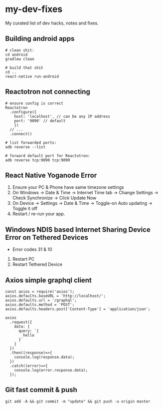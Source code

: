 # my-dev-fixes
My curated list of dev hacks, notes and fixes.

## Building android apps

```
# clean shit:
cd android
gradlew clean

# build that shit
cd ..
react-native run-android
```

## Reactotron not connecting

```
# ensure config is correct
Reactotron
  .configure({
    host: 'localhost', // can be any IP address
	port: '9090' // default
    })
  // ...
  .connect()
  
# list forwarded ports:
adb reverse --list

# forward default port for Reactotron:
adb reverse tcp:9090 tcp:9090
```

## React Native Yoganode Error

1. Ensure your PC & Phone have same timezone settings
2. On Windows -> Date & Time -> Internet Time tab -> Change Settings -> Check Synchronize -> Click Update Now
3. On Device -> Settings -> Date & Time -> Toggle-on Auto updating -> Toggle it off
4. Restart / re-run your app.

## Windows NDIS based Internet Sharing Device Error on Tethered Devices

* Error codes 31 & 10

1. Restart PC
2. Restart Tethered Device

## Axios simple graphql client

```
const axios = require('axios');
axios.defaults.baseURL = 'http://localhost/';
axios.defaults.url = '/graphql';
axios.defaults.method = 'POST';
axios.defaults.headers.post['Content-Type'] = 'application/json';

axios
  .request({
    data: {
      query: `{
        hello
      }`
    }
  })
  .then((response)=>{
    console.log(response.data);
  })
  .catch((error)=>{
    console.log(error.response.data);
  });
```

## Git fast commit & push

```
git add -A && git commit -m "update" && git push -u origin master
```
